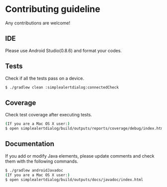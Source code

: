 # Contributing guideline

Any contributions are welcome!

## IDE

Please use Android Studio(0.8.6) and format your codes.

## Tests

Check if all the tests pass on a device.

```sh
$ ./gradlew clean :simplealertdialog:connectedCheck
```

## Coverage

Check test coverage after executing tests.

```sh
(If you are a Mac OS X user:)
$ open simplealertdialog/build/outputs/reports/coverage/debug/index.html
```

## Documentation

If you add or modify Java elements, please update comments
and check them with the following commands.

```sh
$ ./gradlew androidJavadoc
(If you are a Mac OS X user:)
$ open simplealertdialog/build/outputs/docs/javadoc/index.html
```
